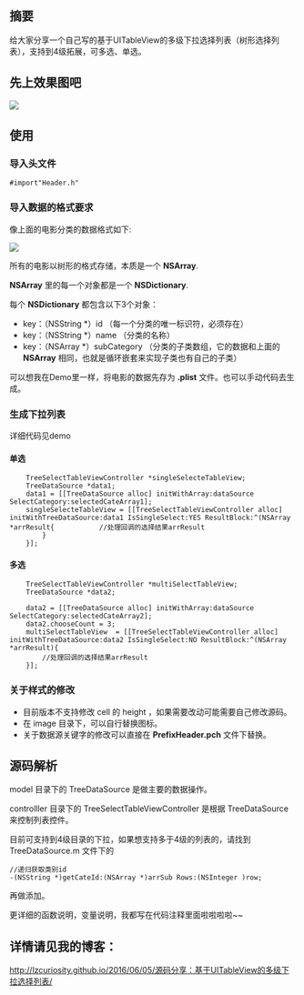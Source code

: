 
## 摘要
给大家分享一个自己写的基于UITableView的多级下拉选择列表（树形选择列表），支持到4级拓展，可多选、单选。

## 先上效果图吧

![](http://zen3-blog.oss-cn-shenzhen.aliyuncs.com/%E5%9F%BA%E4%BA%8EUITableView%E7%9A%84%E5%A4%9A%E7%BA%A7%E4%B8%8B%E6%8B%89%E9%80%89%E6%8B%A9%E5%88%97%E8%A1%A8/show.gif)

## 使用
### 导入头文件

```objc
#import"Header.h"
```
### 导入数据的格式要求
像上面的电影分类的数据格式如下:

![](http://zen3-blog.oss-cn-shenzhen.aliyuncs.com/%E5%9F%BA%E4%BA%8EUITableView%E7%9A%84%E5%A4%9A%E7%BA%A7%E4%B8%8B%E6%8B%89%E9%80%89%E6%8B%A9%E5%88%97%E8%A1%A8/data.png)

所有的电影以树形的格式存储，本质是一个 **NSArray**.

**NSArray** 里的每一个对象都是一个 **NSDictionary**.

 每个 **NSDictionary** 都包含以下3个对象：
 
 - key：（NSString *）id （每一个分类的唯一标识符，必须存在）
 - key：（NSString *）name （分类的名称）
 - key：（NSArray *）subCategory （分类的子类数组，它的数据和上面的 **NSArray** 相同，也就是循环嵌套来实现子类也有自己的子类）

可以想我在Demo里一样，将电影的数据先存为 **.plist** 文件。也可以手动代码去生成。

### 生成下拉列表

详细代码见demo
#### 单选

```objc
	TreeSelectTableViewController *singleSelecteTableView;
    TreeDataSource *data1;   
    data1 = [[TreeDataSource alloc] initWithArray:dataSource SelectCategory:selectedCateArray1];
    singleSelecteTableView = [[TreeSelectTableViewController alloc] initWithTreeDataSource:data1 IsSingleSelect:YES ResultBlock:^(NSArray *arrResult{			//处理回调的选择结果arrResult
        }
    }];
```

#### 多选

```objc
	TreeSelectTableViewController *multiSelectTableView;
    TreeDataSource *data2;
    
    data2 = [[TreeDataSource alloc] initWithArray:dataSource SelectCategory:selectedCateArray2];
    data2.chooseCount = 3;
    multiSelectTableView  = [[TreeSelectTableViewController alloc] initWithTreeDataSource:data2 IsSingleSelect:NO ResultBlock:^(NSArray *arrResult){
        //处理回调的选择结果arrResult
    }];
```

### 关于样式的修改
- 目前版本不支持修改 cell 的 height ，如果需要改动可能需要自己修改源码。
- 在 image 目录下，可以自行替换图标。
- 关于数据源关键字的修改可以直接在 **PrefixHeader.pch** 文件下替换。

## 源码解析

model 目录下的 TreeDataSource 是做主要的数据操作。

controlller 目录下的 TreeSelectTableViewController 是根据 TreeDataSource 来控制列表控件。

目前可支持到4级目录的下拉，如果想支持多于4级的列表的，请找到 TreeDataSource.m 文件下的

```objc
//递归获取类别id
-(NSString *)getCateId:(NSArray *)arrSub Rows:(NSInteger )row;
```
再做添加。

更详细的函数说明，变量说明，我都写在代码注释里面啦啦啦啦~~

## 详情请见我的博客：
http://lzcuriosity.github.io/2016/06/05/源码分享：基于UITableView的多级下拉选择列表/
